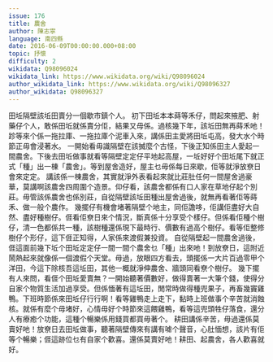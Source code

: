```yaml
---
issue: 176
title: 農舍
author: 陳志寧
language: 南四縣
date: 2016-06-09T00:00:00.000+08:00
topic: 抒懷
difficulty: 2
wikidata: Q98096024
wikidata_link: https://www.wikidata.org/wiki/Q98096024
author_wikidata_link: https://www.wikidata.org/wiki/Q98096327
author_wikidata: Q98096327
---
```

田坵隔壁該坵田賣分一個歇市鎮个人。
初下田坵本本蒔等禾仔，問起來掖肥、射藥仔个人，敢係田坵就係賣分佢，結果又毋係。過核幾下年，該坵田無再蒔禾吔！跈等來个係一拖拉庫、一拖拉庫个泥車入來，講係田主愛將田坵屯高，發大水个時節正毋會浸著水。
一開始看毋識隔壁在該搣麼个古怪，下後正知係田主人愛起一間農舍。下後去田坵做事就看等隔壁定定仔平地起高屋，一坵好好个田坵尾下就正式「種」出一棟「農舍」。等到屋舍造好，屋主乜毋係每日來歇，佢等就淨放尞日會來定定。
講該係一棟農舍，其實就淨外表看起來就比莊肚任何一間屋舍過豪華，莫講啊該農舍四周圍个造景。仰仔看，該農舍都係有口人家在草地仔起个別莊。毋管該係農舍也係別莊，自從隔壁該坵田種出屋舍過後，就無再看著佢等蒔禾、做一般个農作。
幾擺仔有機會堵著隔壁个地主，同佢譫哆，佢講佢盡好大自然、盡好種樹仔。𠊎看佢尞日來个情況，斷真係十分享受个樣仔。但係看佢種个樹仔，清一色都係共一種，該樹種還係現下最時行、價數有過高个樹仔。看等佢整修樹仔个形仔，這下𠊎正知得，人家係來渡假兼投資。
自從隔壁起一間農舍過後，𠊎這面前幾下坵个田坵定定仔一間一間个農舍乜「種」出來吔！到放尞日，這附近鬧熱起來就像係一個渡假个天堂。毋過，放眼四方看去，頭擺係一大片百過零甲个洋田，今這下除核吾這坵田，其他一概就淨伸農舍、牆頭同看尞个樹仔。
幾下擺有人來問，看𠊎个田坵愛賣無？一開始聽著價數好，做得賣著一大筆个錢，使得分自家个物質生活加過享受。但係愐著有這坵田，閒常時做得種兜果子，再畜幾竇雞鴨。下班時節係來田坵仔行行啊！看等雞鴨走上走下，黏時上班做事个辛苦就消蝕核。就係有麼个毋堵好，心情毋好个時節來這餵雞鴨，看等這兜頭牲仔落食，還分人有療癒个功能，這種个暢樂係用錢買都買毋著个。
耕田講係辛苦，毋過還係莫賣好吔！放尞日去田坵做事，聽著隔壁傳來有講有㖸个聲音，心肚愐想，該片有佢等个暢樂；𠊎這跡位乜有自家个歡喜。還係莫賣好吔！耕田、起農舍，各人歡喜就好。